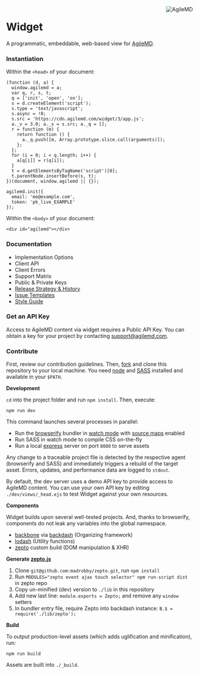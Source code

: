 <a href="http://promisesaplus.com/">
    <img src="https://cdn.agilemd.com/assets/logo/github_hxvvitf8.png" alt="AgileMD" title="by AgileMD, Inc." align="right" />
</a>

Widget
======

A programmatic, embeddable, web-based view for [AgileMD](http://www.agilemd.com).


### Instantiation

Within the `<head>` of your document:

```
(function (d, a) {
  window.agilemd = a;
  var q, r, s, t;
  q = ['init', 'open', 'on'];
  s = d.createElement('script');
  s.type = 'text/javascript';
  s.async = !0;
  s.src = 'https://cdn.agilemd.com/widget/3/app.js';
  a._v = 3.0; a._s = s.src; a._q = [];
  r = function (m) {
    return function () {
      a._q.push([m, Array.prototype.slice.call(arguments)]);
    };
  };
  for (i = 0; i < q.length; i++) {
    a[q[i]] = r(q[i]);
  }
  t = d.getElementsByTagName('script')[0];
  t.parentNode.insertBefore(s, t);
})(document, window.agilemd || {});

agilemd.init({
  email: 'me@example.com',
  token: 'pk_live_EXAMPLE'
});
```

Within the `<body>` of your document:

```
<div id="agilemd"></div>
```


### Documentation

- Implementation Options
- Client API
- Client Errors
- Support Matrix
- Public & Private Keys
- [Release Strategy & History](https://github.com/agilemd/widget/wiki/Release-Strategy-&-History)
- [Issue Templates](https://github.com/agilemd/widget/wiki/Issue-Templates)
- [Style Guide](https://github.com/agilemd/widget/wiki/Style-Guide)


### Get an API Key

Access to AgileMD content via widget requires a Public API Key. You can obtain a key for your project by contacting support@agilemd.com.


### Contribute

First, review our contribution guidelines. Then, [fork](https://github.com/agilemd/widget/fork) and clone this repository to your local machine. You need [node](http://nodejs.org) and [SASS](http://sass-lang.com) installed and available in your `$PATH`.

**Development**

`cd` into the project folder and run `npm install`. Then, execute:

```
npm run dev
```

This command launches several processes in parallel:

- Run the [browserify](http://browserify.org) bundler in [watch mode](https://github.com/substack/watchify) with [source maps](https://developer.chrome.com/devtools/docs/javascript-debugging#source-maps) enabled
- Run SASS in watch mode to compile CSS on-the-fly
- Run a local [express](http://expressjs.com) server on port `8080` to serve assets

Any change to a traceable project file is detected by the respective agent (browserify and SASS) and immediately triggers a rebuild of the target asset. Errors, updates, and performance data are logged to `stdout`.

By default, the dev server uses a demo API key to provide access to AgileMD content. You can use your own API key by editing `./dev/views/_head.ejs` to test Widget against your own resources.

**Components**

Widget builds upon several well-tested projects. And, thanks to browserify, components do not leak any variables into the global namespace.

- [backbone](http://backbonejs.org) via [backdash](https://www.npmjs.org/package/backdash) (Organizing framework)
- [lodash](http://lodash.com/docs) (Utility functions)
- [zepto](http://zeptojs.com/) custom build (DOM manipulation & XHR)

**Generate [zepto.js](https://github.com/madrobby/zepto/blob/master/README.md)**

1. Clone `git@github.com:madrobby/zepto.git`, run `npm install`
2. Run `MODULES="zepto event ajax touch selector" npm run-script dist` in zepto repo
3. Copy un-minified (dev) version to `./lib` in this repository
4. Add new last line: `module.exports = Zepto;` and remove any `window` setters
5. In bundler entry file, require Zepto into backdash instance: `B.$ = require('./lib/zepto');`

**Build**

To output production-level assets (which adds uglification and minification), run:

```
npm run build
```

Assets are built into `./_build`.
